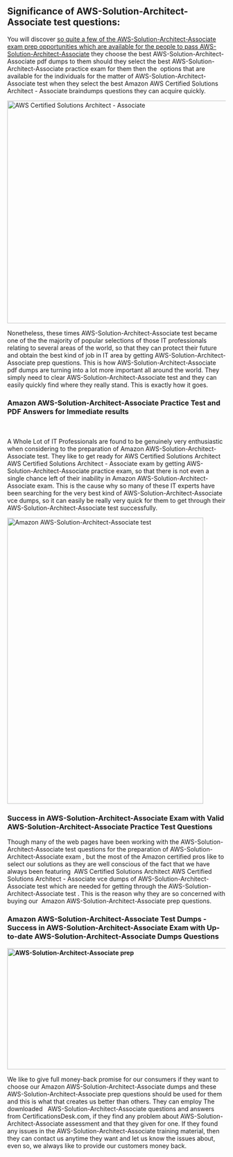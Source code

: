 <h2><strong>Significance of AWS-Solution-Architect-Associate test questions:</strong></h2>

<p>You will discover <a href="https://www.certificationsdesk.com/amazon/real-AWS-Solution-Architect-Associate-exam-questions.html">so quite a few of the AWS-Solution-Architect-Associate exam prep opportunities which are available for the people to pass AWS-Solution-Architect-Associate</a> they choose the best AWS-Solution-Architect-Associate pdf dumps to them should they select the best AWS-Solution-Architect-Associate practice exam for them then the &nbsp;options that are available for the individuals for the matter of AWS-Solution-Architect-Associate test when they select the best Amazon AWS Certified Solutions Architect - Associate braindumps questions they can acquire quickly.&nbsp;</p>

<p><img alt="AWS Certified Solutions Architect - Associate " src="http://i.imgur.com/ukvIBZU.jpg" style="height:512px; width:734px" /></p>

<p>Nonetheless, these times AWS-Solution-Architect-Associate test became one of the the majority of popular selections of those IT professionals relating to several areas of the world, so that they can protect their future and obtain the best kind of job in IT area by getting AWS-Solution-Architect-Associate prep questions. This is how AWS-Solution-Architect-Associate pdf dumps are turning into a lot more important all around the world. They simply need to clear AWS-Solution-Architect-Associate test and they can easily quickly find where they really stand. This is exactly how it goes.</p>

<h3><strong>Amazon AWS-Solution-Architect-Associate Practice Test and PDF Answers for Immediate results</strong></h3>

<p><br />
&nbsp; &nbsp;<br />
A Whole Lot of IT Professionals are found to be genuinely very enthusiastic when considering to the preparation of Amazon AWS-Solution-Architect-Associate test. They like to get ready for AWS Certified Solutions Architect AWS Certified Solutions Architect - Associate exam by getting AWS-Solution-Architect-Associate practice exam, so that there is not even a single chance left of their inability in Amazon AWS-Solution-Architect-Associate exam. This is the cause why so many of these IT experts have been searching for the very best kind of AWS-Solution-Architect-Associate vce dumps, so it can easily be really very quick for them to get through their AWS-Solution-Architect-Associate test successfully.</p>

<p><img alt="Amazon AWS-Solution-Architect-Associate test" src="http://i.imgur.com/C46xozH.jpg" style="height:658px; width:452px" /></p>

<h3><strong>Success in AWS-Solution-Architect-Associate Exam with Valid AWS-Solution-Architect-Associate Practice Test Questions </strong></h3>

<p>Though many of the web pages have been working with the AWS-Solution-Architect-Associate test questions for the preparation of AWS-Solution-Architect-Associate exam , but the most of the Amazon certified pros like to select our solutions as they are well conscious of the fact that we have always been featuring &nbsp;AWS Certified Solutions Architect AWS Certified Solutions Architect - Associate vce dumps of AWS-Solution-Architect-Associate test which are needed for getting through the AWS-Solution-Architect-Associate test . This is the reason why they are so concerned with buying our &nbsp;Amazon AWS-Solution-Architect-Associate prep questions.</p>

<h3><strong>Amazon AWS-Solution-Architect-Associate Test Dumps - Success in AWS-Solution-Architect-Associate Exam with Up-to-date AWS-Solution-Architect-Associate Dumps Questions </strong></h3>

<p><a href="https://www.certificationsdesk.com/amazon/real-AWS-Solution-Architect-Associate-exam-questions.html"><strong><img alt="AWS-Solution-Architect-Associate prep" src="http://i.imgur.com/0KJYDG5.jpg" style="height:279px; width:713px" /></strong></a></p>

<p>We like to give full money-back promise for our consumers if they want to choose our Amazon AWS-Solution-Architect-Associate dumps and these AWS-Solution-Architect-Associate prep questions should be used for them and this is what that creates us better than others. They can employ The downloaded &nbsp; AWS-Solution-Architect-Associate questions and answers from CertificationsDesk.com, if they find any problem about AWS-Solution-Architect-Associate assessment and that they given for one. If they found any issues in the AWS-Solution-Architect-Associate training material, then they can contact us anytime they want and let us know the issues about, even so, we always like to provide our customers money back.</p>

